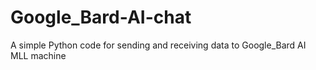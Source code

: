 # Google_Bard-AI-chat
A simple Python code for sending and receiving data to Google_Bard AI MLL machine
